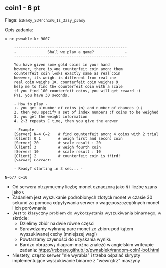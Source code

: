 ## coin1 - 6 pt ##

Flaga: `b1NaRy_S34rch1nG_1s_3asy_p3asy`

Opis zadania:

```
» nc pwnable.kr 9007

	---------------------------------------------------
	-              Shall we play a game?              -
	---------------------------------------------------
	
	You have given some gold coins in your hand
	however, there is one counterfeit coin among them
	counterfeit coin looks exactly same as real coin
	however, its weight is different from real one
	real coin weighs 10, counterfeit coin weighes 9
	help me to find the counterfeit coin with a scale
	if you find 100 counterfeit coins, you will get reward :)
	FYI, you have 30 seconds.
	
	- How to play - 
	1. you get a number of coins (N) and number of chances (C)
	2. then you specify a set of index numbers of coins to be weighed
	3. you get the weight information
	4. 2~3 repeats C time, then you give the answer
	
	- Example -
	[Server] N=4 C=2 	# find counterfeit among 4 coins with 2 trial
	[Client] 0 1 		# weigh first and second coin
	[Server] 20			# scale result : 20
	[Client] 3			# weigh fourth coin
	[Server] 10			# scale result : 10
	[Client] 2 			# counterfeit coin is third!
	[Server] Correct!

	- Ready? starting in 3 sec... -
	
N=677 C=10
```

* Od serwera otrzymujemy liczbę monet oznaczoną jako `N` i liczbę szans jako `C`
* Zadaniem jest wyszukanie podrobionych złotych monet w czasie 30 sekund za pomocą odpytywania serwer o wagę poszczególnych monet i ich porównanie
* Jest to klasyczny problem do wykorzystania wyszukiwania binarnego, w skrócie:
  * Dzielimy zbiór na dwie równe części
  * Sprawdzamy wybraną parę monet ze zbioru pod kątem wyszukiwanej cechy (mniejszej wagi)
  * Powtarzamy czynności do uzyskania wyniku
  * Bardzo obrazowy diagram można znaleźć w angielskim writeupie zadania: https://reboare.github.io/pwnablekr/random-coin1-bof.html
* Niestety, często serwer "nie wyrabia" i trzeba odpalać skrypty implementujące wyszukiwanie binarne z "wewnątrz" maszyny
